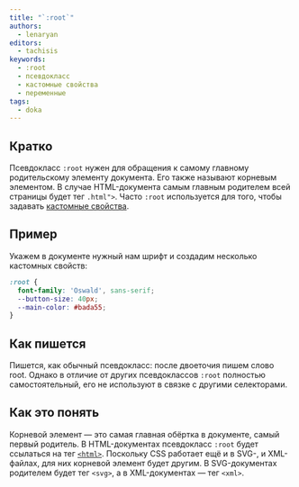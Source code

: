 ```yaml
---
title: "`:root`"
authors:
  - lenaryan
editors:
  - tachisis
keywords:
  - :root
  - псевдокласс
  - кастомные свойства
  - переменные
tags:
  - doka
---
```


## Кратко

Псевдокласс `:root` нужен для обращения к самому главному родительскому элементу документа. Его также называют корневым элементом. В случае HTML-документа самым главным родителем всей страницы будет тег `.html">`. Часто `:root` используется для того, чтобы задавать [кастомные свойства](/css/custom-properties).

## Пример

Укажем в документе нужный нам шрифт и создадим несколько кастомных свойств:

```css
:root {
  font-family: 'Oswald', sans-serif;
  --button-size: 40px;
  --main-color: #bada55;
}
```

## Как пишется

Пишется, как обычный псевдокласс: после двоеточия пишем слово root. Однако в отличие от других псевдоклассов `:root` полностью самостоятельный, его не используют в связке с другими селекторами.

## Как это понять

Корневой элемент — это самая главная обёртка в документе, самый первый родитель. В HTML-документах псевдокласс `:root` будет ссылаться на тег [`<html>`](/html/html). Поскольку CSS работает ещё и в SVG-, и XML-файлах, для них корневой элемент будет другим. В SVG-документах родителем будет тег `<svg>`, а в XML-документах — тег `<xml>`.
